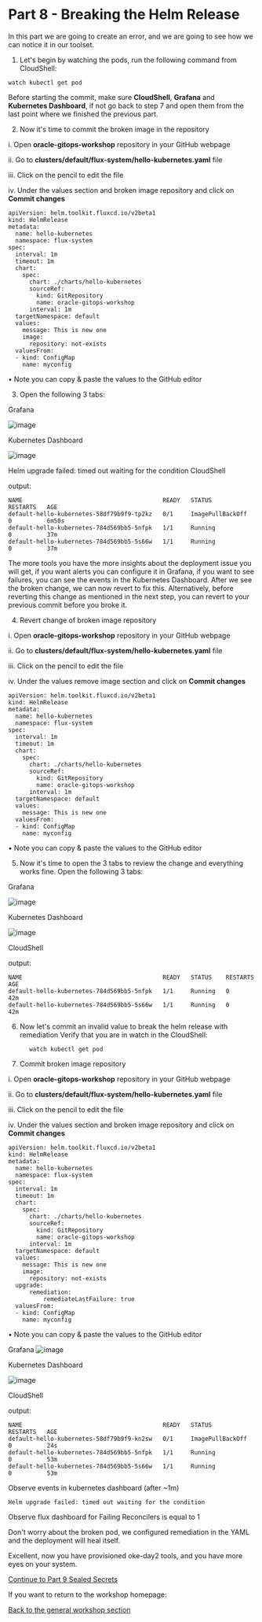 # Part 8 - Breaking the Helm Release #


In this part we are going to create an error, and we are going to see how we can notice it in our toolset. 

1.	Let's begin by watching the pods, run the following command from CloudShell:
```
watch kubectl get pod 
```

Before starting the commit, make sure **CloudShell**, **Grafana** and **Kubernetes Dashboard**,
if not go back to step 7 and open them from the last point where we finished the previous part.  

2.	Now it's time to commit the broken image in the repository

i.	Open **oracle-gitops-workshop** repository in your GitHub webpage

ii.	Go to **clusters/default/flux-system/hello-kubernetes.yaml** file

iii.	Сlick on the pencil to edit the file

iv.	Under the values section and broken image repository and click on **Commit changes**

```
apiVersion: helm.toolkit.fluxcd.io/v2beta1
kind: HelmRelease
metadata:
  name: hello-kubernetes
  namespace: flux-system
spec:
  interval: 1m
  timeout: 1m
  chart:
    spec:
      chart: ./charts/hello-kubernetes
      sourceRef:
        kind: GitRepository
        name: oracle-gitops-workshop
      interval: 1m
  targetNamespace: default
  values:
    message: This is new one
    image:
      repository: not-exists
  valuesFrom:
  - kind: ConfigMap
    name: myconfig
 ````
 
•	Note you can copy & paste the values to the GitHub editor

3.	Open the following 3 tabs: 

Grafana

![image](pics/fail-grafana.PNG)

Kubernetes Dashboard

![image](pics/kubernetes-dashboard-failed.PNG)

Helm upgrade failed: timed out waiting for the condition
CloudShell

output:
```
NAME                                        READY   STATUS             RESTARTS   AGE
default-hello-kubernetes-58df79b9f9-tp2kz   0/1     ImagePullBackOff   0          6m50s
default-hello-kubernetes-784d569bb5-5nfpk   1/1     Running            0          37m
default-hello-kubernetes-784d569bb5-5s66w   1/1     Running            0          37m
```

The more tools you have the more insights about the deployment issue you will get, if you want alerts you can configure it in Grafana, 
if you want to see failures, you can see the events in the Kubernetes Dashboard. 
After we see the broken change, we can now revert to fix this. 
Alternatively, before reverting this change as mentioned in the next step, you can revert to your previous commit before you broke it.  


4.	Revert change of broken image repository

i.	Open **oracle-gitops-workshop** repository in your GitHub webpage

ii.	Go to **clusters/default/flux-system/hello-kubernetes.yaml** file

iii.	Сlick on the pencil to edit the file

iv.	Under the values remove image section and click on **Commit changes**



```
apiVersion: helm.toolkit.fluxcd.io/v2beta1
kind: HelmRelease
metadata:
  name: hello-kubernetes
  namespace: flux-system
spec:
  interval: 1m
  timeout: 1m
  chart:
    spec:
      chart: ./charts/hello-kubernetes
      sourceRef:
        kind: GitRepository
        name: oracle-gitops-workshop
      interval: 1m
  targetNamespace: default
  values:
    message: This is new one
  valuesFrom:
  - kind: ConfigMap
    name: myconfig
```

•	Note you can copy & paste the values to the GitHub editor

5.	Now it's time to open the 3 tabs to review the change and everything works fine. Open the following 3 tabs: 

Grafana

![image](pics/grafana-2.PNG)

Kubernetes Dashboard

![image](pics/helm-upgrade-success.PNG)

CloudShell

output:

```
NAME                                        READY   STATUS    RESTARTS   AGE
default-hello-kubernetes-784d569bb5-5nfpk   1/1     Running   0          42m
default-hello-kubernetes-784d569bb5-5s66w   1/1     Running   0          42m
```


6.	Now let's commit an invalid value to break the helm release with remediation
Verify that you are in watch in the CloudShell:

```
	  watch kubectl get pod 
```

7.	Commit broken image repository

i.	Open **oracle-gitops-workshop** repository in your GitHub webpage

ii.	Go to **clusters/default/flux-system/hello-kubernetes.yaml** file

iii.	Сlick on the pencil to edit the file

iv.	Under the values section and broken image repository and click on **Commit changes**

```
apiVersion: helm.toolkit.fluxcd.io/v2beta1
kind: HelmRelease
metadata:
  name: hello-kubernetes
  namespace: flux-system
spec:
  interval: 1m
  timeout: 1m
  chart:
    spec:
      chart: ./charts/hello-kubernetes
      sourceRef:
        kind: GitRepository
        name: oracle-gitops-workshop
      interval: 1m
  targetNamespace: default
  values:
    message: This is new one
    image:
      repository: not-exists
  upgrade:
      remediation:
          remediateLastFailure: true
  valuesFrom:
  - kind: ConfigMap
    name: myconfig
```

•	Note you can copy & paste the values to the GitHub editor




Grafana
![image](pics/grafana-fail2.PNG)
	
Kubernetes Dashboard

![image](pics/dashboard-rollback.PNG)

CloudShell

output:
```
NAME                                        READY   STATUS             RESTARTS   AGE
default-hello-kubernetes-58df79b9f9-kn2sw   0/1     ImagePullBackOff   0          24s
default-hello-kubernetes-784d569bb5-5nfpk   1/1     Running            0          53m
default-hello-kubernetes-784d569bb5-5s66w   1/1     Running            0          53m
```

Observe events in kubernetes dashboard (after ~1m)
```
Helm upgrade failed: timed out waiting for the condition
```
Observe flux dashboard for Failing Reconcilers is equal to 1

Don't worry about the broken pod, we configured remediation in the YAML and the deployment will heal itself. 


Excellent, now you have provisioned oke-day2 tools, and you have more eyes on your system. 


[Continue to Part 9 Sealed Secrets](part9.md) 

If you want to return to the workshop homepage:

[Back to the general workshop section](README.md)
